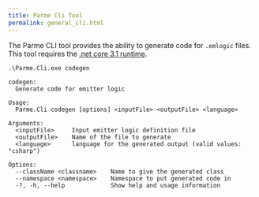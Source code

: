 ```yaml
---
title: Parme Cli Tool
permalink: general_cli.html
---
```


The Parme CLI tool provides the ability to generate code for `.emlogic` files.  This tool requires the [.net core 3.1 runtime](https://dotnet.microsoft.com/download/dotnet-core/3.1).

```
.\Parme.Cli.exe codegen

codegen:
  Generate code for emitter logic

Usage:
  Parme.Cli codegen [options] <inputFile> <outputFile> <language>

Arguments:
  <inputFile>     Input emitter logic definition file
  <outputFile>    Name of the file to generate
  <language>      language for the generated output (valid values: "csharp")

Options:
  --className <classname>    Name to give the generated class
  --namespace <namespace>    Namespace to put generated code in
  -?, -h, --help             Show help and usage information
```